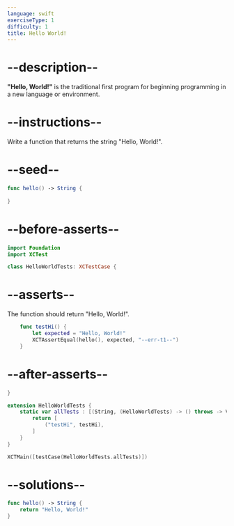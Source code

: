 ```yaml
---
language: swift
exerciseType: 1
difficulty: 1
title: Hello World!
---
```


# --description--

__"Hello, World!"__ is the traditional first program for beginning programming in a new language or environment.

# --instructions--

Write a function that returns the string "Hello, World!".

# --seed--

```swift
func hello() -> String {
    
}
```

# --before-asserts--

```swift
import Foundation
import XCTest

class HelloWorldTests: XCTestCase {
```

# --asserts--

The function should return "Hello, World!".

```swift
    func testHi() {
        let expected = "Hello, World!"
        XCTAssertEqual(hello(), expected, "--err-t1--")
    }
```

# --after-asserts--

```swift
}

extension HelloWorldTests {
    static var allTests : [(String, (HelloWorldTests) -> () throws -> Void)] {
        return [
            ("testHi", testHi),
        ]
    }
}

XCTMain([testCase(HelloWorldTests.allTests)])
```

# --solutions--

```swift
func hello() -> String {
    return "Hello, World!"
}
```


